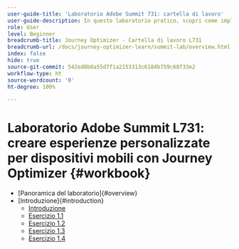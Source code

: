 ```yaml
---
user-guide-title: 'Laboratorio Adobe Summit 731: cartella di lavoro'
user-guide-description: In questo laboratorio pratico, scopri come implementare una strategia di marketing multicanale che include campagne e percorsi con messaggi in-app, notifiche push, SMS e-mail in Adobe Journey Optimizer.
role: User
level: Beginner
breadcrumb-title: Journey Optimizer - Cartella di lavoro L731
breadcrumb-url: /docs/journey-optimizer-learn/summit-lab/overview.html
index: false
hide: true
source-git-commit: 542ed8b8a55d7f1a2153313c6184b759c68f33e2
workflow-type: ht
source-wordcount: '0'
ht-degree: 100%

---
```



# Laboratorio Adobe Summit L731: creare esperienze personalizzate per dispositivi mobili con Journey Optimizer {#workbook}

+ [Panoramica del laboratorio]{#overview}
+ [Introduzione]{#introduction}
   + [Introduzione](/help/l731-lab-workbook/Introduction/introduction.md)
   + [Esercizio 1.1](/help/l731-lab-workbook/Introduction/exercise-1-1.md)
   + [Esercizio 1.2](/help/l731-lab-workbook/Introduction/exercise-1-2.md)
   + [Esercizio 1.3](/help/l731-lab-workbook/Introduction/exercise-1-3.md)
   + [Esercizio 1.4](/help/l731-lab-workbook/Introduction/exercise-1-4.md)
